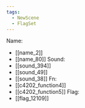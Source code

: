 ```yaml
---
tags:
  - NewScene
  - FlagSet
---
```

Name:
- [[name_2]]
- [[name_80]]
Sound:
- [[sound_394]]
- [[sound_49]]
- [[sound_38]]
Fn:
- [[c4202_function4]]
- [[c4202_function5]]
Flag:
- [[flag_12109]]
